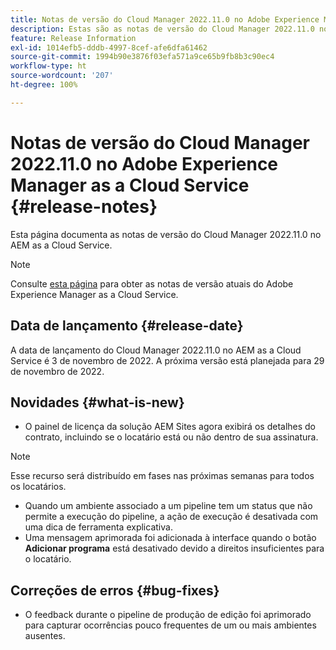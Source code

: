 ```yaml
---
title: Notas de versão do Cloud Manager 2022.11.0 no Adobe Experience Manager as a Cloud Service
description: Estas são as notas de versão do Cloud Manager 2022.11.0 no AEM as a Cloud Service.
feature: Release Information
exl-id: 1014efb5-dddb-4997-8cef-afe6dfa61462
source-git-commit: 1994b90e3876f03efa571a9ce65b9fb8b3c90ec4
workflow-type: ht
source-wordcount: '207'
ht-degree: 100%

---
```


# Notas de versão do Cloud Manager 2022.11.0 no Adobe Experience Manager as a Cloud Service {#release-notes}

Esta página documenta as notas de versão do Cloud Manager 2022.11.0 no AEM as a Cloud Service.

>[!NOTE]
>
>Consulte [esta página](/help/release-notes/release-notes-cloud/release-notes-current.md) para obter as notas de versão atuais do Adobe Experience Manager as a Cloud Service.

## Data de lançamento {#release-date}

A data de lançamento do Cloud Manager 2022.11.0 no AEM as a Cloud Service é 3 de novembro de 2022. A próxima versão está planejada para 29 de novembro de 2022.

## Novidades {#what-is-new}

* O painel de licença da solução AEM Sites agora exibirá os detalhes do contrato, incluindo se o locatário está ou não dentro de sua assinatura.

>[!NOTE]
>
> Esse recurso será distribuído em fases nas próximas semanas para todos os locatários.

* Quando um ambiente associado a um pipeline tem um status que não permite a execução do pipeline, a ação de execução é desativada com uma dica de ferramenta explicativa.
* Uma mensagem aprimorada foi adicionada à interface quando o botão **Adicionar programa** está desativado devido a direitos insuficientes para o locatário.

## Correções de erros {#bug-fixes}

* O feedback durante o pipeline de produção de edição foi aprimorado para capturar ocorrências pouco frequentes de um ou mais ambientes ausentes.
